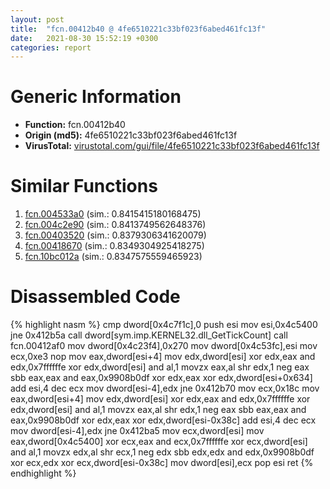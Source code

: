 ```yaml
---
layout: post
title:  "fcn.00412b40 @ 4fe6510221c33bf023f6abed461fc13f"
date:   2021-08-30 15:52:19 +0300
categories: report
---
```


# Generic Information
- **Function:** fcn.00412b40
- **Origin (md5):** 4fe6510221c33bf023f6abed461fc13f
- **VirusTotal:** [virustotal.com/gui/file/4fe6510221c33bf023f6abed461fc13f][virustotal_ref]



# Similar Functions

1. [fcn.004533a0][similar_1_ref] (sim.: 0.8415415180168475)
2. [fcn.004c2e90][similar_2_ref] (sim.: 0.8413749562648376)
3. [fcn.00403520][similar_3_ref] (sim.: 0.8379306341620079)
4. [fcn.00418670][similar_4_ref] (sim.: 0.8349304925418275)
5. [fcn.10bc012a][similar_5_ref] (sim.: 0.8347575559465923)


# Disassembled Code

{% highlight nasm %}
cmp dword[0x4c7f1c],0
push esi
mov esi,0x4c5400
jne 0x412b5a
call dword[sym.imp.KERNEL32.dll_GetTickCount]
call fcn.00412af0
mov dword[0x4c23f4],0x270
mov dword[0x4c53fc],esi
mov ecx,0xe3
nop 
mov eax,dword[esi+4]
mov edx,dword[esi]
xor edx,eax
and edx,0x7ffffffe
xor edx,dword[esi]
and al,1
movzx eax,al
shr edx,1
neg eax
sbb eax,eax
and eax,0x9908b0df
xor edx,eax
xor edx,dword[esi+0x634]
add esi,4
dec ecx
mov dword[esi-4],edx
jne 0x412b70
mov ecx,0x18c
mov eax,dword[esi+4]
mov edx,dword[esi]
xor edx,eax
and edx,0x7ffffffe
xor edx,dword[esi]
and al,1
movzx eax,al
shr edx,1
neg eax
sbb eax,eax
and eax,0x9908b0df
xor edx,eax
xor edx,dword[esi-0x38c]
add esi,4
dec ecx
mov dword[esi-4],edx
jne 0x412ba5
mov ecx,dword[esi]
mov eax,dword[0x4c5400]
xor ecx,eax
and ecx,0x7ffffffe
xor ecx,dword[esi]
and al,1
movzx edx,al
shr ecx,1
neg edx
sbb edx,edx
and edx,0x9908b0df
xor ecx,edx
xor ecx,dword[esi-0x38c]
mov dword[esi],ecx
pop esi
ret 
{% endhighlight %}


[similar_1_ref]: /report/fcn.004533a0@289859175c221b107317af7727d26c17
[similar_2_ref]: /report/fcn.004c2e90@279a61b1e76da49531f1f16fd1102a2d
[similar_3_ref]: /report/fcn.00403520@4fe6510221c33bf023f6abed461fc13f
[similar_4_ref]: /report/fcn.00418670@e2ba7f10eb234338a49853c34d7d9c56
[similar_5_ref]: /report/fcn.10bc012a@89dc67d2f980e8488f97b1bf8cb24258
[virustotal_ref]: https://www.virustotal.com/gui/file/4fe6510221c33bf023f6abed461fc13f